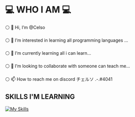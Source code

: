 # :computer:  WHO I AM :computer:
:white_circle: 👋 Hi, I’m @Celso <br>
<br>:white_circle: 👀 I’m interested in learning all programming languages ... <br>
<br>:white_circle: 🌱 I’m currently learning all i can learn... <br>
<br>:white_circle: 💞️ I’m looking to collaborate with someone can teach me... <br>
<br>:white_circle: 📫 How to reach me  on discord チェルソ .-.#4041 <br>

## SKILLS I'M LEARNING

[![My Skills](https://skillicons.dev/icons?i=c)](https://skillicons.dev)

<!---
celsoita/celsoita is a ✨ special ✨ repository because its `README.md` (this file) appears on your GitHub profile.
You can click the Preview link to take a look at your changes.
--->
